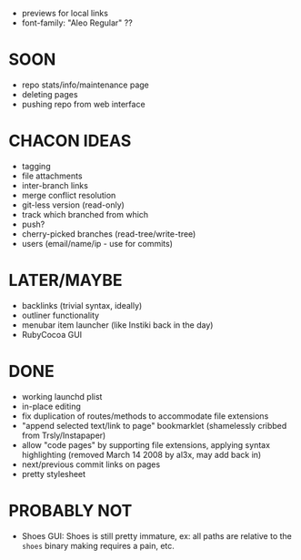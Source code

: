 - previews for local links
- font-family: "Aleo Regular" ??


# SOON
  * repo stats/info/maintenance page
  * deleting pages
  * pushing repo from web interface

# CHACON IDEAS
  * tagging
  * file attachments
  * inter-branch links
  * merge conflict resolution
  * git-less version (read-only)
  * track which branched from which
  * push?
  * cherry-picked branches (read-tree/write-tree)
  * users (email/name/ip - use for commits)

# LATER/MAYBE
  * backlinks (trivial syntax, ideally)
  * outliner functionality
  * menubar item launcher (like Instiki back in the day)
  * RubyCocoa GUI

# DONE
  * working launchd plist
  * in-place editing
  * fix duplication of routes/methods to accommodate file extensions
  * "append selected text/link to page" bookmarklet (shamelessly cribbed
    from Trsly/Instapaper)
  * allow "code pages" by supporting file extensions, applying syntax
    highlighting (removed March 14 2008 by al3x, may add back in)
  * next/previous commit links on pages
  * pretty stylesheet

# PROBABLY NOT
  * Shoes GUI: Shoes is still pretty immature, ex: all paths are relative
    to the `shoes` binary making requires a pain, etc.
